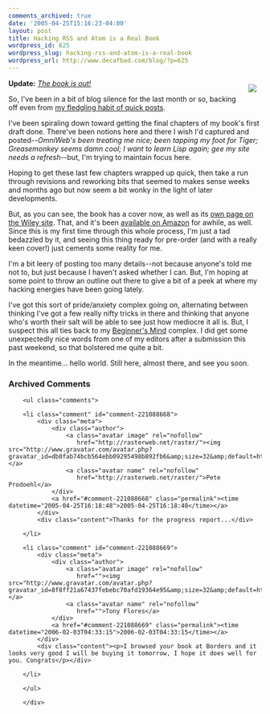```yaml
---
comments_archived: true
date: '2005-04-25T15:16:23-04:00'
layout: post
title: Hacking RSS and Atom is a Real Book
wordpress_id: 625
wordpress_slug: hacking-rss-and-atom-is-a-real-book
wordpress_url: http://www.decafbad.com/blog/?p=625
---
```

[<img src="http://media.wiley.com/product_data/coverImage/82/07645975/0764597582.jpg" align="right" style="margin:10px;" border="0" />][wbook]
<b>Update:</b> [<i>The book is out!</i>](http://decafbad.com/blog/2005/09/13/hacking-rss-and-atom-is-out)

So, I've been in a bit of blog silence for the last month or so, backing off even from [my fledgling habit of quick posts][quick].  

I've been spiraling down toward getting the final chapters of my book's first draft done.  There've been notions here and there I wish I'd captured and posted--*OmniWeb's been treating me nice; been tapping my foot for Tiger; Greasemonkey seems damn cool; I want to learn Lisp again; gee my site needs a refresh*--but, I'm trying to maintain focus here.

Hoping to get these last few chapters wrapped up quick, then take a run through revisions and reworking bits that seemed to makes sense weeks and months ago but now seem a bit wonky in the light of later developments.

But, as you can see, the book has a cover now, as well as its [own page on the Wiley site][wbook].  That, and it's been [available on Amazon][abook] for awhile, as well.  Since this is my first time through this whole process, I'm just a tad bedazzled by it, and seeing this thing ready for pre-order (and with a really keen cover!) just cements some reality for me.

I'm a bit leery of posting too many details--not because anyone's told me not to, but just because I haven't asked whether I can.  But, I'm hoping at some point to throw an outline out there to give a bit of a peek at where my hacking energies have been going lately.  

I've got this sort of pride/anxiety complex going on, alternating between thinking I've got a few really nifty tricks in there and thinking that anyone who's worth their salt will be able to see just how mediocre it all is.  But, I suspect this all ties back to my [Beginner's Mind][bmind] complex.  I did get some unexpectedly nice words from one of my editors after a submission this past weekend, so that bolstered me quite a bit.

In the meantime...  hello world.  Still here, almost there, and see you soon.

[abook]: http://www.amazon.com/exec/obidos/tg/detail/-/0764597582/0xdecafbad-20
[wbook]: http://www.wiley.com/WileyCDA/WileyTitle/productCd-0764597582.html
[quick]: http://www.decafbad.com/blog/2005/02/19/writing_no_things_of_epic_import
[bmind]: http://www.decafbad.com/blog/2005/01/07/beginners_mind_versus_teachers_mind

<div id="comments" class="comments archived-comments">
            <h3>Archived Comments</h3>
            
        <ul class="comments">
            
        <li class="comment" id="comment-221088668">
            <div class="meta">
                <div class="author">
                    <a class="avatar image" rel="nofollow" 
                       href="http://rasterweb.net/raster/"><img src="http://www.gravatar.com/avatar.php?gravatar_id=db0fab74bcb564ebb09295498b892fb6&amp;size=32&amp;default=http://mediacdn.disqus.com/1320279820/images/noavatar32.png"/></a>
                    <a class="avatar name" rel="nofollow" 
                       href="http://rasterweb.net/raster/">Pete Prodoehl</a>
                </div>
                <a href="#comment-221088668" class="permalink"><time datetime="2005-04-25T16:18:48">2005-04-25T16:18:48</time></a>
            </div>
            <div class="content">Thanks for the progress report...</div>
            
        </li>
    
        <li class="comment" id="comment-221088669">
            <div class="meta">
                <div class="author">
                    <a class="avatar image" rel="nofollow" 
                       href=""><img src="http://www.gravatar.com/avatar.php?gravatar_id=8f8ff21a67437febebc70afd19364e95&amp;size=32&amp;default=http://mediacdn.disqus.com/1320279820/images/noavatar32.png"/></a>
                    <a class="avatar name" rel="nofollow" 
                       href="">Tony Flores</a>
                </div>
                <a href="#comment-221088669" class="permalink"><time datetime="2006-02-03T04:33:15">2006-02-03T04:33:15</time></a>
            </div>
            <div class="content"><p>I browsed your book at Borders and it looks very good I will be buying it tomorrow, I hope it does well for you. Congrats</p></div>
            
        </li>
    
        </ul>
    
        </div>
    